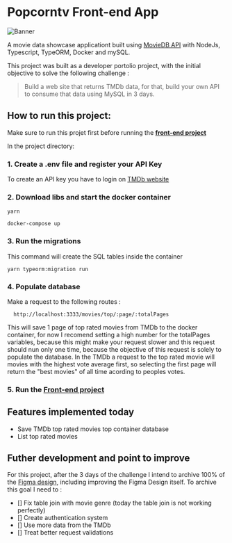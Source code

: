 # Popcorntv Front-end App
![Banner](https://i.imgur.com/J7j0t9G.png)

A movie data showcase applicationt built using [MovieDB API](https://themoviedb.org) with NodeJs, Typescript, TypeORM, Docker and mySQL.

This project was built as a developer portolio project, with the initial objective to  solve the following challenge :  

> Build a web site that returns TMDb data, for that, build your own API to consume that data using MySQL in 3 days. 

## How to run this project:

Make sure to run this projet first before running the **[front-end project](https://github.com/DaniloGMattos/popcorntv-frontend)**

In the project directory:

### 1. Create a **.env** file and register your API Key

To create an API key you have to login on [TMDb website](https://themoviedb.org)

### 2. Download libs and start the docker container

```shell
yarn

docker-compose up
```

### 3. Run the migrations 

This command will create the SQL tables inside the container

```shell
yarn typeorm:migration run
```

### 4. Populate database 

Make a request to the following routes : 

```shell
  http://localhost:3333/movies/top/:page/:totalPages
```
This will save 1 page of top rated movies from TMDb to the docker container, for now I recomend setting a high number for the totalPages variables, because this might make your request slower and this request should nun only one time, because the objective of this request is solely to populate the database.
In the TMDb a request to the top rated movie will movies with the highest vote average first, so selecting the first page will return the "best movies" of all time acording to peoples votes.
### 5. Run the **[Front-end project](https://github.com/DaniloGMattos/popcorntv-frontend)**


## Features implemented today 
- Save TMDb top rated movies top container database
- List top rated movies

## Futher development and point to improve

For this  project, after the 3 days of the challenge I intend to archive 100% of the [Figma design](https://www.figma.com/file/6RhE6cOOnR5rd9dCEKlhZP/Untitled?node-id=14%3A188), including improving the Figma Design itself. To archive this goal I need to : 

 - [] Fix table join with movie genre (today the table join is not working perfectly)
 - [] Create authentication system 
 - [] Use more data from the TMDb
 - [] Treat better request validations
